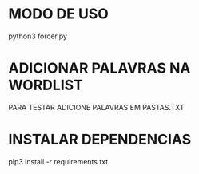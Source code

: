 # MODO DE USO
python3 forcer.py
# ADICIONAR PALAVRAS NA WORDLIST
PARA TESTAR ADICIONE PALAVRAS EM PASTAS.TXT
# INSTALAR DEPENDENCIAS
pip3 install -r requirements.txt

